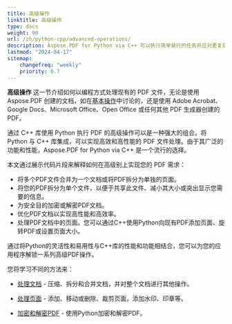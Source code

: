 ```yaml
---
title: 高级操作
linktitle: 高级操作
type: docs
weight: 90
url: /zh/python-cpp/advanced-operations/
description: Aspose.PDF for Python via C++ 可以执行简单易行的任务并应对更复杂的目标。请查看下一节以了解高级用户和开发人员。
lastmod: "2024-04-17"
sitemap:
    changefreq: "weekly"
    priority: 0.7
---
```


**高级操作** 这一节介绍如何以编程方式处理现有的 PDF 文件，无论是使用 Aspose.PDF 创建的文档，如在[基本操作](/pdf/zh/python-cpp/basic-operations/)中讨论的，还是使用 Adobe Acrobat、Google Docs、Microsoft Office、Open Office 或任何其他 PDF 生成器创建的 PDF。

通过 C++ 库使用 Python 执行 PDF 的高级操作可以是一种强大的组合。将 Python 与 C++ 库集成，可以实现高效和高性能的 PDF 文件处理。由于其广泛的功能和性能，Aspose.PDF for Python via C++ 是一个流行的选择。

本文通过展示代码片段来解释如何在高级别上实现您的 PDF 需求：

- 将多个PDF文件合并为一个文档或将PDF拆分为单独的页面。
- 将您的PDF拆分为单个文件，以便于共享此文件、减小其大小或突出显示您需要的信息。
- 为安全目的加密或解密PDF文档。
- 优化PDF文档以实现高性能和高效率。
- 处理PDF文档中的页面。您可以通过C++使用Python向现有PDF添加页面、旋转PDF或设置页面大小。

通过将Python的灵活性和易用性与C++库的性能和功能相结合，您可以为您的应用程序解锁一系列高级PDF操作。

您将学习不同的方法来：

- [处理文档](/pdf/zh/python-cpp/working-with-documents/) - 压缩、拆分和合并文档，并对整个文档进行其他操作。
- [处理页面](/pdf/zh/python-cpp/working-with-pages/) - 添加、移动或删除、裁剪页面，添加水印、印章等。

- [加密和解密PDF](/pdf/zh/python-cpp/encrypt-decrypt-pdf/) - 使用Python加密和解密PDF。